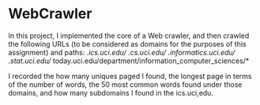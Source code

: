 # WebCrawler
In this project, I implemented the core of a Web crawler, and then crawled the following URLs (to be considered as domains for the purposes of this assignment) and paths:  *.ics.uci.edu/*
*.cs.uci.edu/*
*.informatics.uci.edu/*
*.stat.uci.edu/*
today.uci.edu/department/information_computer_sciences/*

I recorded the how many uniques paged I found, the longest page in terms of the number of words, the 50 most common words found under those domains, and how many subdomains I found in the ics.uci,edu.
